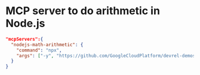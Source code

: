 # MCP server to do arithmetic in Node.js

```json
"mcpServers":{
  "nodejs-math-arithmetic": {
    "command": "npx",
    "args": ["-y", "https://github.com/GoogleCloudPlatform/devrel-demos/tree/main/ai-ml/mcp-servers/nodejs/math/arithmetic"]
  }
}
```
